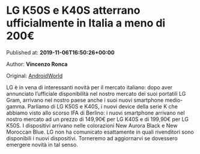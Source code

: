 
# LG K50S e K40S atterrano ufficialmente in Italia a meno di 200€

Published at: **2019-11-06T16:50:26+00:00**

Author: **Vincenzo Ronca**

Original: [AndroidWorld](https://www.androidworld.it/2019/11/06/lg-k50s-k40s-atterrano-ufficialmente-italia-meno-200e-679009/)

LG è in vena di interessanti novità per il mercato italiano: dopo aver annunciato l’ufficiale disponibilità nel nostro mercato dei suoi portatili LG Gram, arrivano nel nostro paese anche i suoi nuovi smartphone medio-gamma.
Parliamo di LG K50S e K40S, i nuovi device della serie K che abbiamo visto allo scorso IFA di Berlino: i nuovi smartphone arrivano nel nostro mercato ad un prezzo di 149,90€ per LG K40S e di 199,90€ per LG K50S. I dispositivi arrivano nelle colorazioni New Aurora Black e New Moroccan Blue.
LG non ha comunicato esattamente in quali rivenditori sono disponibili i nuovi dispositivi. Torneremo ad aggiornarvi se dovessero emergere novità in tal senso.
